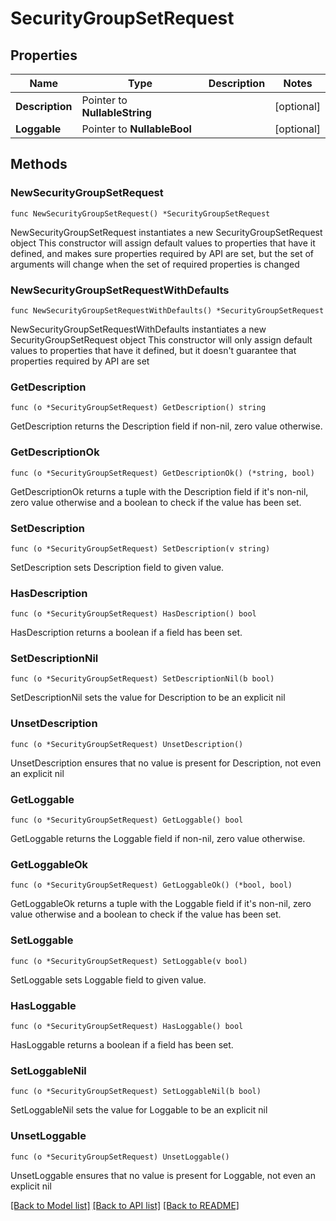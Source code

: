 # SecurityGroupSetRequest

## Properties

Name | Type | Description | Notes
------------ | ------------- | ------------- | -------------
**Description** | Pointer to **NullableString** |  | [optional] 
**Loggable** | Pointer to **NullableBool** |  | [optional] 

## Methods

### NewSecurityGroupSetRequest

`func NewSecurityGroupSetRequest() *SecurityGroupSetRequest`

NewSecurityGroupSetRequest instantiates a new SecurityGroupSetRequest object
This constructor will assign default values to properties that have it defined,
and makes sure properties required by API are set, but the set of arguments
will change when the set of required properties is changed

### NewSecurityGroupSetRequestWithDefaults

`func NewSecurityGroupSetRequestWithDefaults() *SecurityGroupSetRequest`

NewSecurityGroupSetRequestWithDefaults instantiates a new SecurityGroupSetRequest object
This constructor will only assign default values to properties that have it defined,
but it doesn't guarantee that properties required by API are set

### GetDescription

`func (o *SecurityGroupSetRequest) GetDescription() string`

GetDescription returns the Description field if non-nil, zero value otherwise.

### GetDescriptionOk

`func (o *SecurityGroupSetRequest) GetDescriptionOk() (*string, bool)`

GetDescriptionOk returns a tuple with the Description field if it's non-nil, zero value otherwise
and a boolean to check if the value has been set.

### SetDescription

`func (o *SecurityGroupSetRequest) SetDescription(v string)`

SetDescription sets Description field to given value.

### HasDescription

`func (o *SecurityGroupSetRequest) HasDescription() bool`

HasDescription returns a boolean if a field has been set.

### SetDescriptionNil

`func (o *SecurityGroupSetRequest) SetDescriptionNil(b bool)`

 SetDescriptionNil sets the value for Description to be an explicit nil

### UnsetDescription
`func (o *SecurityGroupSetRequest) UnsetDescription()`

UnsetDescription ensures that no value is present for Description, not even an explicit nil
### GetLoggable

`func (o *SecurityGroupSetRequest) GetLoggable() bool`

GetLoggable returns the Loggable field if non-nil, zero value otherwise.

### GetLoggableOk

`func (o *SecurityGroupSetRequest) GetLoggableOk() (*bool, bool)`

GetLoggableOk returns a tuple with the Loggable field if it's non-nil, zero value otherwise
and a boolean to check if the value has been set.

### SetLoggable

`func (o *SecurityGroupSetRequest) SetLoggable(v bool)`

SetLoggable sets Loggable field to given value.

### HasLoggable

`func (o *SecurityGroupSetRequest) HasLoggable() bool`

HasLoggable returns a boolean if a field has been set.

### SetLoggableNil

`func (o *SecurityGroupSetRequest) SetLoggableNil(b bool)`

 SetLoggableNil sets the value for Loggable to be an explicit nil

### UnsetLoggable
`func (o *SecurityGroupSetRequest) UnsetLoggable()`

UnsetLoggable ensures that no value is present for Loggable, not even an explicit nil

[[Back to Model list]](../README.md#documentation-for-models) [[Back to API list]](../README.md#documentation-for-api-endpoints) [[Back to README]](../README.md)


